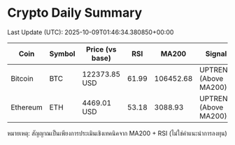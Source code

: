 # Crypto Daily Summary

Last Update (UTC): 2025-10-09T01:46:34.380850+00:00

| Coin | Symbol | Price (vs base) | RSI | MA200 | Signal |
|------|--------|------------------|-----|-------|--------|
| Bitcoin | BTC | 122373.85 USD | 61.99 | 106452.68 | UPTREND (Above MA200) |
| Ethereum | ETH | 4469.01 USD | 53.18 | 3088.93 | UPTREND (Above MA200) |

หมายเหตุ: สัญญาณเป็นเพียงการประเมินเชิงเทคนิคจาก MA200 + RSI (ไม่ใช่คำแนะนำการลงทุน)